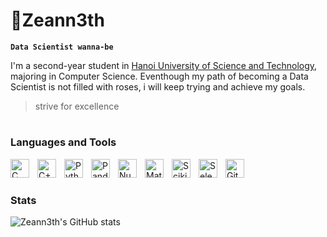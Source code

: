 # 🥇Zeann3th

**`Data Scientist wanna-be`**

I'm a second-year student in [Hanoi University of Science and Technology](https://hust.edu.vn/), majoring in Computer Science. Eventhough my path of becoming a Data Scientist is not filled with roses, i will keep trying and achieve my goals.
> strive for excellence
# 
### Languages and Tools
<img align="left" alt="C" width="30px" style="padding-right:10px;" src="https://upload.wikimedia.org/wikipedia/commons/1/18/C_Programming_Language.svg">
<img align="left" alt="C++" width="30px" style="padding-right:10px;" src="https://upload.wikimedia.org/wikipedia/commons/1/18/ISO_C%2B%2B_Logo.svg">
<img align="left" alt="Python" width="30px" style="padding-right:10px;" src="https://upload.wikimedia.org/wikipedia/commons/c/c3/Python-logo-notext.svg">
<img align="left" alt="Pandas" width="30px" style="padding-right:10px;" src="https://upload.wikimedia.org/wikipedia/commons/2/22/Pandas_mark.svg">
<img align="left" alt="NumPy" width="30px" style="padding-right:10px;" src="https://upload.wikimedia.org/wikipedia/commons/6/67/Numpy-svgrepo-com.svg">
<img align="left" alt="Matplotlib" width="30px" style="padding-right:10px;" src="https://upload.wikimedia.org/wikipedia/commons/8/84/Matplotlib_icon.svg">
<img align="left" alt="Scikit-Learn" width="30px" style="padding-right:10px;" src="https://upload.wikimedia.org/wikipedia/commons/0/05/Scikit_learn_logo_small.svg">
<img align="left" alt="Selenium" width="30px" style="padding-right:10px;" src="https://upload.wikimedia.org/wikipedia/commons/d/d5/Selenium_Logo.png">
<img align="left" alt="Git" width="30px" style="padding-right:10px;" src="https://upload.wikimedia.org/wikipedia/commons/3/3f/Git_icon.svg">
<br>

#  
### Stats
![Zeann3th's GitHub stats](https://github-readme-stats.vercel.app/api?username=zeann3th&show_icons=true&theme=tokyonight)
